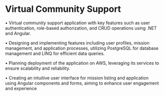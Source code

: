 # Virtual Community Support
• Virtual community support application with key features such as user authentication, role-based authorization, 
  and CRUD operations using .NET and Angular. 
  
• Designing and implementing features including user profiles, mission management, and application processes, utilizing 
  PostgreSQL for database management and LINQ for efficient data queries. 
  
• Planning deployment of the application on AWS, leveraging its services to ensure scalability and reliability. 

• Creating an intuitive user interface for mission listing and application using Angular components and forms, aiming to 
  enhance user engagement and experience

